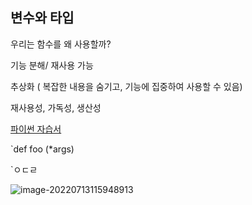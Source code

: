 ## 변수와 타입



우리는 함수를 왜 사용할까?

기능 분해/ 재사용 가능 



추상화 ( 복잡한 내용을 숨기고, 기능에 집중하여 사용할 수 있음)

재사용성, 가독성, 생산성



[파이썬 자습서](https://docs.python.org/ko/3/)



`def foo (*args)

`ㅇㄷㄹ

![image-20220713115948913](C:\Users\Wook\AppData\Roaming\Typora\typora-user-images\image-20220713115948913.png)